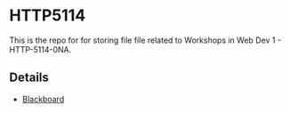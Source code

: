 # HTTP5114
This is the repo for for storing file file related to Workshops in Web Dev 1 - HTTP-5114-0NA.
## Details
- [Blackboard](https://learn.humber.ca/ultra/courses/_233709_1/outline)
